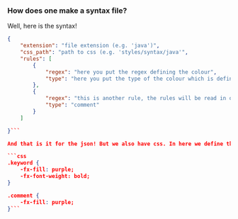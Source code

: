 ### How does one make a syntax file?

Well, here is the syntax!

```json
{
	"extension": "file extension (e.g. 'java')",
	"css_path": "path to css (e.g. 'styles/syntax/java'",
	"rules": [
		{
			"regex": "here you put the regex defining the colour",
			"type": "here you put the type of the colour which is defined in the css (e.g. 'keyword')"
		},
		{
			"regex": "this is another rule, the rules will be read in order top to bottom",
			"type": "comment"
		}
	]

}```

And that is it for the json! But we also have css. In here we define the colours per type of regex.

```css
.keyword {
    -fx-fill: purple;
    -fx-font-weight: bold;
}

.comment {
    -fx-fill: purple;
}```